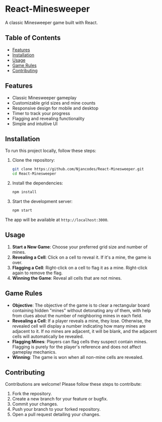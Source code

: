 # React-Minesweeper

A classic Minesweeper game built with React.

## Table of Contents

- [Features](#features)
- [Installation](#installation)
- [Usage](#usage)
- [Game Rules](#game-rules)
- [Contributing](#contributing)

## Features

- Classic Minesweeper gameplay
- Customizable grid sizes and mine counts
- Responsive design for mobile and desktop
- Timer to track your progress
- Flagging and revealing functionality
- Simple and intuitive UI

## Installation

To run this project locally, follow these steps:

1. Clone the repository:

    ```sh
    git clone https://github.com/Njancodes/React-Minesweeper.git
    cd React-Minesweeper
    ```

2. Install the dependencies:

    ```sh
    npm install
    ```

3. Start the development server:

    ```sh
    npm start
    ```

The app will be available at `http://localhost:3000`.

## Usage

1. **Start a New Game**: Choose your preferred grid size and number of mines.
2. **Revealing a Cell**: Click on a cell to reveal it. If it's a mine, the game is over.
3. **Flagging a Cell**: Right-click on a cell to flag it as a mine. Right-click again to remove the flag.
4. **Winning the Game**: Reveal all cells that are not mines.

## Game Rules

- **Objective**: The objective of the game is to clear a rectangular board containing hidden "mines" without detonating any of them, with help from clues about the number of neighboring mines in each field.
- **Revealing a Cell**: If a player reveals a mine, they lose. Otherwise, the revealed cell will display a number indicating how many mines are adjacent to it. If no mines are adjacent, it will be blank, and the adjacent cells will automatically be revealed.
- **Flagging Mines**: Players can flag cells they suspect contain mines. Flagging is purely for the player's reference and does not affect gameplay mechanics.
- **Winning**: The game is won when all non-mine cells are revealed.

## Contributing

Contributions are welcome! Please follow these steps to contribute:

1. Fork the repository.
2. Create a new branch for your feature or bugfix.
3. Commit your changes.
4. Push your branch to your forked repository.
5. Open a pull request detailing your changes.
